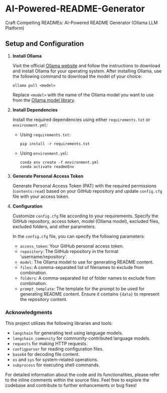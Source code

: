 # AI-Powered-README-Generator
 Craft Compelling READMEs: AI-Powered README Generator (Ollama LLM Platform)


## Setup and Configuration <!-- -->

1. **Install Ollama**

   Visit the official [Ollama website](https://ollama.com/download) and follow the instructions to download and install Ollama for your operating system. After installing Ollama, use the following command to download the model of your choice:

     ```
     ollama pull <model>
     ```

     Replace `<model>` with the name of the Ollama model you want to use from the [Ollama model library](https://ollama.com/library).
   
2. **Install Dependencies**

   Install the required dependencies using either `requirements.txt` or `environment.yml`:

   - Using `requirements.txt`:
     ```
     pip install -r requirements.txt
     ```

   - Using `environment.yml`:
     ```
     conda env create -f environment.yml
     conda activate readmeEnv
     ```
     
3. **Generate Personal Access Token**

    Generate Personal Access Token (PAT) with the required permissions (`contents:read`) based on your GitHub repository and update `config.cfg` file with your access token.

4. **Configuration**

   Customize `config.cfg` file according to your requirements. Specify the GitHub repository, access token, model (Ollama model), excluded files, excluded folders, and other parameters.

   In the `config.cfg` file, you can specify the following parameters:
   
   - `access_token`: Your GitHub personal access token.
   - `repository`: The GitHub repository in the format 'username/repository'.
   - `model`: The Ollama model to use for generating README content.
   - `files`: A comma-separated list of filenames to exclude from combination.
   - `folders`: A comma-separated list of folder names to exclude from combination.
   - `prompt_template`: The template for the prompt to be used for generating README content. Ensure it contains `{data}` to represent the repository content.


### Acknowledgments

This project utilizes the following libraries and tools:

- `langchain` for generating text using language models.
- `langchain_community` for community-contributed language models.
- `requests` for making HTTP requests.
- `configparser` for reading configuration files.
- `base64` for decoding file content.
- `os` and `sys` for system-related operations.
- `subprocess` for executing shell commands.

For detailed information about the code and its functionalities, please refer to the inline comments within the source files. Feel free to explore the codebase and contribute to further enhancements or bug fixes!

